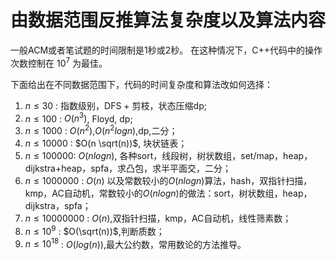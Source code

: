 # 由数据范围反推算法复杂度以及算法内容

一般ACM或者笔试题的时间限制是1秒或2秒。
在这种情况下，C++代码中的操作次数控制在 $10^7$ 为最佳。

下面给出在不同数据范围下，代码的时间复杂度和算法改如何选择：

1. $n\le 30$ : 指数级别，DFS + 剪枝，状态压缩dp;
2. $n\le 100$ : $O(n^3)$, Floyd, dp;
3. $n \le 1000$ : $O(n^2)$,$O(n^2logn)$,dp,二分；
4. $n \le 10000$ : $O(n \sqrt(n))$, 块状链表；
5. $n \le 100000$: $O(nlogn)$, 各种sort，线段树，树状数组，set/map，heap，dijkstra+heap，spfa，求凸包，求半平面交，二分；
6. $n \le 1000000$ : $O(n)$ 以及常数较小的$O(nlogn)$算法，hash，双指针扫描，kmp，AC自动机，常数较小的$O(nlogn)$的做法：sort，树状数组，heap，dijkstra，spfa；
7. $n\le 10000000$ : $O(n)$,双指针扫描，kmp，AC自动机，线性筛素数；
8. $n\le 10^9$ : $O(\sqrt(n))$,判断质数；
9. $n\le 10^18$ : $O(log(n))$,最大公约数，常用数论的方法推导。